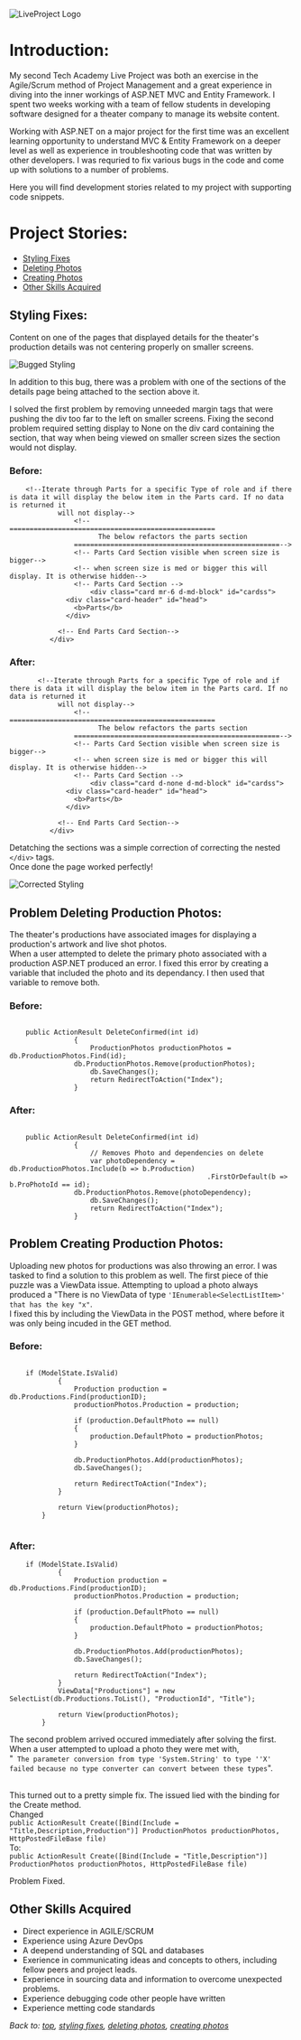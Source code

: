 ![LiveProject Logo](http://www.austinkrzciok.com/img/lp_logo.jpg)

# Introduction:

My second Tech Academy Live Project was both an exercise in the Agile/Scrum method of Project Management and a great experience in diving into the inner workings of ASP.NET MVC and Entity Framework. I spent two weeks working with a team of fellow students in developing software designed for a theater company to manage its website content. 

Working with ASP.NET on a major project for the first time was an excellent learning opportunity to understand MVC & Entity Framework on a deeper level as well as experience in troubleshooting code that was written by other developers. I was requried to fix various bugs in the code and come up with solutions to a number of problems. 

Here you will find development stories related to my project with supporting code snippets.

# Project Stories:
* [Styling Fixes](#styling-fixes)
* [Deleting Photos](#problem-deleting-production-photos)
* [Creating Photos](#problem-creating-production-photos)
* [Other Skills Acquired](#other-skills-acquired)

## Styling Fixes:

Content on one of the pages that displayed details for the theater's production details was not centering properly on smaller screens.

![Bugged Styling](http://www.austinkrzciok.com/img/center.png)

In addition to this bug, there was a problem with one of the sections of the details page being attached to the section above it.

I solved the first problem by removing unneeded margin tags that were pushing the div too far to the left on smaller screens.
Fixing the second problem required setting display to None on the div card containing the section, that way when being viewed on smaller screen
sizes the section would not display.

### Before:

```        
	<!--Iterate through Parts for a specific Type of role and if there is data it will display the below item in the Parts card. If no data is returned it
            will not display-->
		        <!--===================================================
		              The below refactors the parts section
		        ===================================================-->
		        <!-- Parts Card Section visible when screen size is bigger-->
		        <!-- when screen size is med or bigger this will display. It is otherwise hidden-->
		        <!-- Parts Card Section -->
			        <div class="card mr-6 d-md-block" id="cardss">
	          <div class="card-header" id="head">
	            <b>Parts</b>
	          </div>

	        <!-- End Parts Card Section-->
	      </div>

```

### After:

```        
	   <!--Iterate through Parts for a specific Type of role and if there is data it will display the below item in the Parts card. If no data is returned it
            will not display-->
		        <!--===================================================
		              The below refactors the parts section
		        ===================================================-->
		        <!-- Parts Card Section visible when screen size is bigger-->
		        <!-- when screen size is med or bigger this will display. It is otherwise hidden-->
		        <!-- Parts Card Section -->
			        <div class="card d-none d-md-block" id="cardss">
	          <div class="card-header" id="head">
	            <b>Parts</b>
	          </div>

	        <!-- End Parts Card Section-->
	      </div>
```

Detatching the sections was a simple correction of correcting the nested ```</div>``` tags.<br> 
Once done the page worked perfectly!

![Corrected Styling](http://www.austinkrzciok.com/img/parts.png)

## Problem Deleting Production Photos:

The theater's productions have associated images for displaying a production's artwork and live shot photos.<br>
When a user attempted to delete the primary photo associated with a production ASP.NET produced an error.
I fixed this error by creating a variable that included the photo and its dependancy. I then used that variable 
to remove both. 

### Before:

```

	public ActionResult DeleteConfirmed(int id)
		        {
		            ProductionPhotos productionPhotos = db.ProductionPhotos.Find(id);
			    db.ProductionPhotos.Remove(productionPhotos);
		            db.SaveChanges();
		            return RedirectToAction("Index");
		        }

```

### After:

```

	public ActionResult DeleteConfirmed(int id)
		        {
		            // Removes Photo and dependencies on delete
		            var photoDependency = db.ProductionPhotos.Include(b => b.Production)
		                                         .FirstOrDefault(b => b.ProPhotoId == id);
			    db.ProductionPhotos.Remove(photoDependency);
		            db.SaveChanges();
		            return RedirectToAction("Index");
		        }

```

## Problem Creating Production Photos:

Uploading new photos for productions was also throwing an error. I was tasked to find a solution to this problem as well.
The first piece of thie puzzle was a ViewData issue. Attempting to upload a photo always produced a "There is no ViewData of type
```'IEnumerable<SelectListItem>' that has the key "x"```.<br>
I fixed this by including the ViewData in the POST method, where before it was only being incuded in the GET method. 

### Before:

```
	
	if (ModelState.IsValid)
            {
                Production production = db.Productions.Find(productionID);
                productionPhotos.Production = production;

                if (production.DefaultPhoto == null)
                {
                    production.DefaultPhoto = productionPhotos;
                }

                db.ProductionPhotos.Add(productionPhotos);
                db.SaveChanges();      

                return RedirectToAction("Index");
            }
            
            return View(productionPhotos);
        }
	
```

### After:

```
	if (ModelState.IsValid)
            {
                Production production = db.Productions.Find(productionID);
                productionPhotos.Production = production;

                if (production.DefaultPhoto == null)
                {
                    production.DefaultPhoto = productionPhotos;
                }

                db.ProductionPhotos.Add(productionPhotos);
                db.SaveChanges();      

                return RedirectToAction("Index");
            }
            ViewData["Productions"] = new SelectList(db.Productions.ToList(), "ProductionId", "Title");

            return View(productionPhotos);
        }
```

The second problem arrived occured immediately after solving the first. 
When a user attempted to upload a photo they were met with,<br>
"``` The parameter conversion from type 'System.String' to type ''X' failed because no type converter can convert between these types```".<br><br>

This turned out to a pretty simple fix. The issued lied with the binding for the Create method.<br>
Changed <br>
```public ActionResult Create([Bind(Include = "Title,Description,Production")] ProductionPhotos productionPhotos, HttpPostedFileBase file)```<br>
To:<br>
```public ActionResult Create([Bind(Include = "Title,Description")] ProductionPhotos productionPhotos, HttpPostedFileBase file)``` <br>

Problem Fixed. 


## Other Skills Acquired

* Direct experience in AGILE/SCRUM 
* Experience using Azure DevOps
* A deepend understanding of SQL and databases
* Exerience in communicating ideas and concepts to others, including fellow peers and project leads.
* Experience in sourcing data and information to overcome unexpected problems. 
* Experience debugging code other people have written
* Experience metting code standards

*Back to: [top](#introduction), [styling fixes](#styling-fixes), [deleting photos](#problem-deleting-production-photos), [creating photos](#problem-creating-production-photos)*


